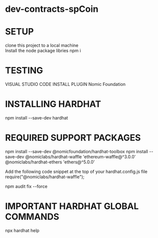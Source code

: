 # dev-contracts-spCoin

# SETUP
clone this project to a local machine<BR>
Install the node package libries
npm i

# TESTING

VISUAL STUDIO CODE INSTALL PLUGIN
Nomic Foundation

# INSTALLING HARDHAT
npm install --save-dev hardhat

# REQUIRED SUPPORT PACKAGES 
 npm install --save-dev @nomicfoundation/hardhat-toolbox 
 npm install --save-dev @nomiclabs/hardhat-waffle 'ethereum-waffle@^3.0.0' @nomiclabs/hardhat-ethers 'ethers@^5.0.0'

Add the following code snippet at the top of your hardhat.config.js file require("@nomiclabs/hardhat-waffle");

npm audit fix --force

# IMPORTANT HARDHAT GLOBAL COMMANDS
npx hardhat help

